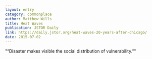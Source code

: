 ```yaml
---
layout: entry
category: commonplace
author: Matthew Wills
title: Heat Waves
publication: JSTOR Daily
link: https://daily.jstor.org/heat-waves-20-years-after-chicago/
date: 2015-07-02
---
```


"“Disaster makes visible the social distribution of vulnerability.”"
 
 
